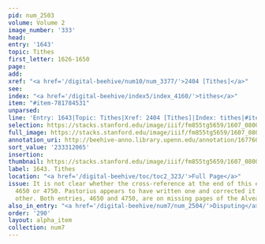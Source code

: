 ```yaml
---
pid: num_2503
volume: Volume 2
image_number: '333'
head:
entry: '1643'
topic: Tithes
first_letter: 1626-1650
page:
add:
xref: "<a href='/digital-beehive/num10/num_3377/'>2404 [Tithes]</a>"
see:
index: "<a href='/digital-beehive/index5/index_4160/'>tithes</a>"
item: "#item-781784531"
unparsed:
line: 'Entry: 1643|Topic: Tithes|Xref: 2404 [Tithes]|Index: tithes|#item-781784531'
selection: https://stacks.stanford.edu/image/iiif/fm855tg5659/1607_0800/399,2065,2851,551/full/0/default.jpg
full_image: https://stacks.stanford.edu/image/iiif/fm855tg5659/1607_0800/full/full/0/default.jpg
annotation_uri: http://beehive-anno.library.upenn.edu/annotation/1677601359524
sort_value: '233312065'
insertion:
thumbnail: https://stacks.stanford.edu/image/iiif/fm855tg5659/1607_0800/399,2065,600,180/250,/0/default.jpg
label: 1643. Tithes
location: "<a href='/digital-beehive/toc/toc2_323/'>Full Page</a>"
issue: It is not clear whether the cross-reference at the end of this entry is to
  4650 or 4750. Pastorius appears to have written one and corrected it to create the
  other. Both entries, 4650 and 4750, are on missing pages of the Alvearium.
also_in_entry: "<a href='/digital-beehive/num7/num_2504/'>Disputing</a>"
order: '290'
layout: alpha_item
collection: num7
---
```

